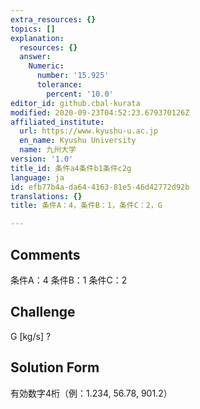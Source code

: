 ```yaml
---
extra_resources: {}
topics: []
explanation:
  resources: {}
  answer:
    Numeric:
      number: '15.925'
      tolerance:
        percent: '10.0'
editor_id: github.cbal-kurata
modified: 2020-09-23T04:52:23.679370126Z
affiliated_institute:
  url: https://www.kyushu-u.ac.jp
  en_name: Kyushu University
  name: 九州大学
version: '1.0'
title_id: 条件a4条件b1条件c2g
language: ja
id: efb77b4a-da64-4163-81e5-46d42772d92b
translations: {}
title: 条件A：4，条件B：1，条件C：2，G

---
```


## Comments
条件A：4
条件B：1
条件C：2

## Challenge
G [kg/s] ?

## Solution Form
有効数字4桁（例：1.234,  56.78,  901.2）




